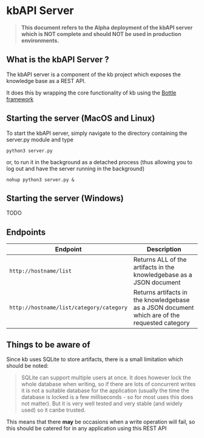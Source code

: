# kbAPI Server


> **This   document refers to the Alpha  deployment
of the kbAPI  server which  is NOT complete and
should  NOT be used in production environments.**

## What is the kbAPI Server ?

The kbAPI server is a component of the kb project which exposes the knowledge base as a REST API.

It does this by wrapping the core functionality of kb using the [Bottle framework](http://bottlepy.org)

## Starting the server (MacOS and Linux)

To start the kbAPI server, simply navigate to the  directory containing the server.py module and type

`python3 server.py`

or, to run it in the background  as a detached process (thus allowing you to log out and have the server running in the background)

`nohup python3 server.py &`

## Starting the server (Windows)

TODO

## Endpoints

| Endpoint | Description|
|----------|------------|
| `http://hostname/list` | Returns ALL of the artifacts in the knowledgebase as a JSON document|
|`http://hostname/list/category/category`|Returns artifacts in the knowledgebase as a JSON document which are of the requested category|


## Things to be aware of

Since kb uses SQLite to store artifacts, there is a small limitation which should
be noted:

> SQLite can support multiple users at once. It does however lock the whole database
when writing, so if there are lots of concurrent writes it is not a suitable
database for the application (usually the time the database is locked is a few
milliseconds - so for most uses this does not matter). But it is very well tested
and very stable (and widely used) so it canbe trusted.

This means that there **may** be occasions when a write operation will fail,
so this should be catered for in any application using this REST API
